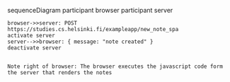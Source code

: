 sequenceDiagram
participant browser
participant server

    browser->>server: POST https://studies.cs.helsinki.fi/exampleapp/new_note_spa
    activate server
    server-->>browser: { message: "note created" }
    deactivate server


    Note right of browser: The browser executes the javascript code form the server that renders the notes
